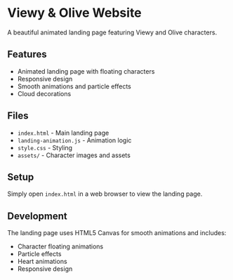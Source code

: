 # Viewy & Olive Website

A beautiful animated landing page featuring Viewy and Olive characters.

## Features

- Animated landing page with floating characters
- Responsive design
- Smooth animations and particle effects
- Cloud decorations

## Files

- `index.html` - Main landing page
- `landing-animation.js` - Animation logic
- `style.css` - Styling
- `assets/` - Character images and assets

## Setup

Simply open `index.html` in a web browser to view the landing page.

## Development

The landing page uses HTML5 Canvas for smooth animations and includes:
- Character floating animations
- Particle effects
- Heart animations
- Responsive design 